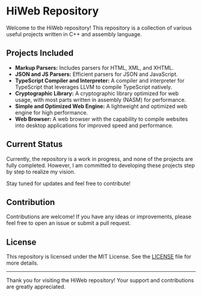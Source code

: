 # HiWeb Repository

Welcome to the HiWeb repository! This repository is a collection of various useful projects written in C++ and assembly language.

## Projects Included

- **Markup Parsers:** Includes parsers for HTML, XML, and XHTML.
- **JSON and JS Parsers:** Efficient parsers for JSON and JavaScript.
- **TypeScript Compiler and Interpreter:** A compiler and interpreter for TypeScript that leverages LLVM to compile TypeScript natively.
- **Cryptographic Library:** A cryptographic library optimized for web usage, with most parts written in assembly (NASM) for performance.
- **Simple and Optimized Web Engine:** A lightweight and optimized web engine for high performance.
- **Web Browser:** A web browser with the capability to compile websites into desktop applications for improved speed and performance.

## Current Status

Currently, the repository is a work in progress, and none of the projects are fully completed. However, I am committed to developing these projects step by step to realize my vision.

Stay tuned for updates and feel free to contribute!

## Contribution

Contributions are welcome! If you have any ideas or improvements, please feel free to open an issue or submit a pull request.

## License

This repository is licensed under the MIT License. See the [LICENSE](LICENSE) file for more details.

---

Thank you for visiting the HiWeb repository! Your support and contributions are greatly appreciated.

